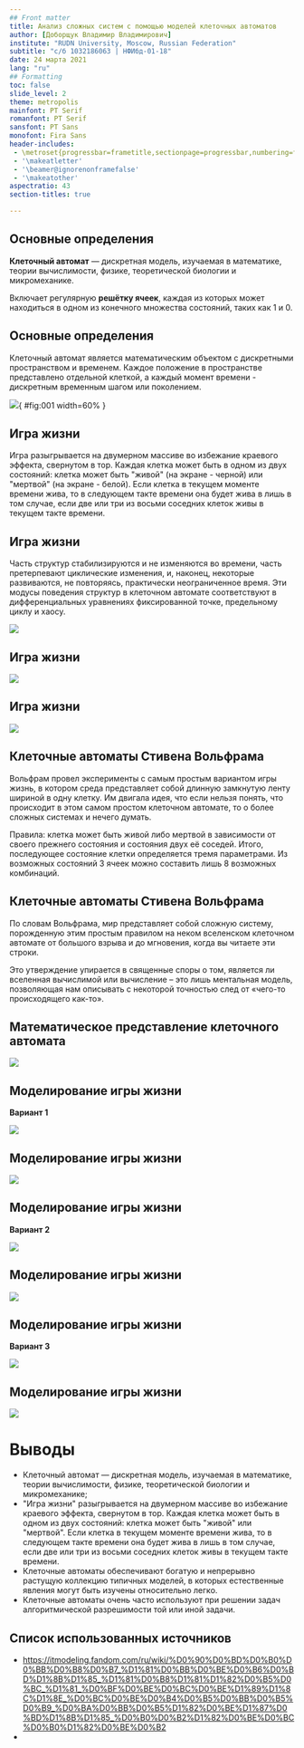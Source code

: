 ```yaml
---
## Front matter
title: Анализ сложных систем с помощью моделей клеточных автоматов
author: [Доборщук Владимир Владимирович]
institute: "RUDN University, Moscow, Russian Federation"
subtitle: "c/б 1032186063 | НФИбд-01-18"
date: 24 марта 2021
lang: "ru"
## Formatting
toc: false
slide_level: 2
theme: metropolis
mainfont: PT Serif
romanfont: PT Serif
sansfont: PT Sans
monofont: Fira Sans
header-includes:
 - \metroset{progressbar=frametitle,sectionpage=progressbar,numbering=fraction}
 - '\makeatletter'
 - '\beamer@ignorenonframefalse'
 - '\makeatother'
aspectratio: 43
section-titles: true

---
```

## Основные определения

**Клеточный автомат** — дискретная модель, изучаемая в математике, теории вычислимости, физике, теоретической биологии и микромеханике. 

Включает регулярную **решётку ячеек**, каждая из которых может находиться в одном из конечного множества состояний, таких как 1 и 0. 

## Основные определения

Клеточный автомат является математическим объектом с дискретными пространством и временем. Каждое положение в пространстве представлено отдельной клеткой, а каждый момент времени - дискретным временным шагом или поколением. 

![](cell_1.jpg){ #fig:001 width=60% }

## Игра жизни

Игра разыгрывается на двумерном массиве во избежание краевого эффекта, свернутом в тор. Каждая клетка может быть в одном из двух состояний: клетка может быть "живой" (на экране - черной) или "мертвой" (на экране - белой). Если клетка в текущем моменте времени жива, то в следующем такте времени она будет жива в лишь в том случае, если две или три из восьми соседних клеток живы в текущем такте времени.

## Игра жизни

Часть структур стабилизируются и не изменяются во времени, часть претерпевают циклические изменения, и, наконец, некоторые развиваются, не повторяясь, практически неограниченное время. Эти модусы поведения структур в клеточном автомате соответствуют в дифференциальных уравнениях фиксированной точке, предельному циклу и хаосу. 

![](cell_2.gif)

## Игра жизни

![](cell_3.gif)

## Игра жизни

![](cell_4.gif)


## Клеточные автоматы Стивена Вольфрама

Вольфрам провел эксперименты с самым простым вариантом игры жизнь, в котором среда представляет собой длинную замкнутую ленту шириной в одну клетку. Им двигала идея, что если нельзя понять, что происходит в этом самом простом клеточном автомате, то о более сложных системах и нечего думать.

Правила: клетка может быть живой либо мертвой в зависимости от своего прежнего состояния и состояния двух её соседей. Итого, последующее состояние клетки определяется тремя параметрами. Из возможных состояний 3 ячеек можно составить лишь 8 возможных комбинаций.

## Клеточные автоматы Стивена Вольфрама

По словам Вольфрама, мир представляет собой сложную систему, порожденную этим простым правилом на неком вселенском клеточном автомате от большого взрыва и до мгновения, когда вы читаете эти строки.

Это утверждение упирается в священные споры о том, является ли вселенная вычислимой или вычисление – это лишь ментальная модель, позволяющая нам описывать с некоторой точностью след от «чего-то происходящего как-то».


## Математическое представление клеточного автомата

![](cell_10.jpg)

## Моделирование игры жизни

**Вариант 1**

![](output_1.jpg)

## Моделирование игры жизни

![](output_1_1.png)

## Моделирование игры жизни

**Вариант 2**

![](output_2.jpg)

## Моделирование игры жизни

![](output_2_1.png)

## Моделирование игры жизни

**Вариант 3**

![](output_3.jpg)

## Моделирование игры жизни

![](output_3_1.png)

# Выводы

- Клеточный автомат — дискретная модель, изучаемая в математике, теории вычислимости, физике, теоретической биологии и микромеханике;
- "Игра жизни" разыгрывается на двумерном массиве во избежание краевого эффекта, свернутом в тор. Каждая клетка может быть в одном из двух состояний: клетка может быть "живой" или "мертвой". Если клетка в текущем моменте времени жива, то в следующем такте времени она будет жива в лишь в том случае, если две или три из восьми соседних клеток живы в текущем такте  времени.
- Клеточные автоматы обеспечивают богатую и непрерывно растущую коллекцию типичных моделей, в которых естественные явления могут быть изучены относительно легко.
- Клеточные автоматы очень часто используют при решении задач алгоритмической разрешимости той или иной задачи.

## Список использованных источников

- https://itmodeling.fandom.com/ru/wiki/%D0%90%D0%BD%D0%B0%D0%BB%D0%B8%D0%B7_%D1%81%D0%BB%D0%BE%D0%B6%D0%BD%D1%8B%D1%85_%D1%81%D0%B8%D1%81%D1%82%D0%B5%D0%BC_%D1%81_%D0%BF%D0%BE%D0%BC%D0%BE%D1%89%D1%8C%D1%8E_%D0%BC%D0%BE%D0%B4%D0%B5%D0%BB%D0%B5%D0%B9_%D0%BA%D0%BB%D0%B5%D1%82%D0%BE%D1%87%D0%BD%D1%8B%D1%85_%D0%B0%D0%B2%D1%82%D0%BE%D0%BC%D0%B0%D1%82%D0%BE%D0%B2
- 